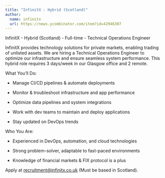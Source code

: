 ```yaml
---
title: "InfinitX : Hybrid (Scotland)"
author:
  name: infinitx
  url: https://news.ycombinator.com/item?id=42946307
---
```

InfinitX - Hybrid (Scotland) - Full-time - Technical Operations Engineer

InfinitX provides technology solutions for private markets, enabling trading of unlisted assets. We are hiring a Technical Operations Engineer to optimize our infrastructure and ensure seamless system performance. This hybrid role requires 3 days&#x2F;week in our Glasgow office and 2 remote.

What You’ll Do:

* Manage CI&#x2F;CD pipelines &amp; automate deployments

* Monitor &amp; troubleshoot infrastructure and app performance

* Optimize data pipelines and system integrations

* Work with dev teams to maintain and deploy applications

* Stay updated on DevOps trends

Who You Are:

* Experienced in DevOps, automation, and cloud technologies

* Strong problem-solver, adaptable to fast-paced environments

* Knowledge of financial markets &amp; FIX protocol is a plus

Apply at recruitment@infinitx.co.uk (Must be based in Scotland).
<JobApplication />
